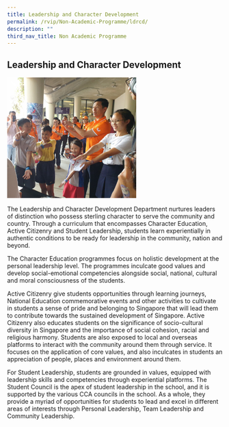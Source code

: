 ```yaml
---
title: Leadership and Character Development
permalink: /rvip/Non-Academic-Programme/ldrcd/
description: ""
third_nav_title: Non Academic Programme
---
```

## Leadership and Character Development

<img src="/images/Leading an activity for Minister for Education Mr Ong Ye Kung and Sharity Day participants.jpg" style="width:60%">

The Leadership and Character Development Department nurtures leaders of distinction who possess sterling character to serve the community and country. Through a curriculum that encompasses Character Education, Active Citizenry and Student Leadership, students learn experientially in authentic conditions to be ready for leadership in the community, nation and beyond.  
  
The Character Education programmes focus on holistic development at the personal leadership level. The programmes inculcate good values and develop social-emotional competencies alongside social, national, cultural and moral consciousness of the students.    
  
Active Citizenry give students opportunities through learning journeys, National Education commemorative events and other activities to cultivate in students a sense of pride and belonging to Singapore that will lead them to contribute towards the sustained development of Singapore. Active Citizenry also educates students on the significance of socio-cultural diversity in Singapore and the importance of social cohesion, racial and religious harmony. Students are also exposed to local and overseas platforms to interact with the community around them through service. It focuses on the application of core values, and also inculcates in students an appreciation of people, places and environment around them.    
  
For Student Leadership, students are grounded in values, equipped with leadership skills and competencies through experiential platforms. The Student Council is the apex of student leadership in the school, and it is supported by the various CCA councils in the school. As a whole, they provide a myriad of opportunities for students to lead and excel in different areas of interests through Personal Leadership, Team Leadership and Community Leadership.